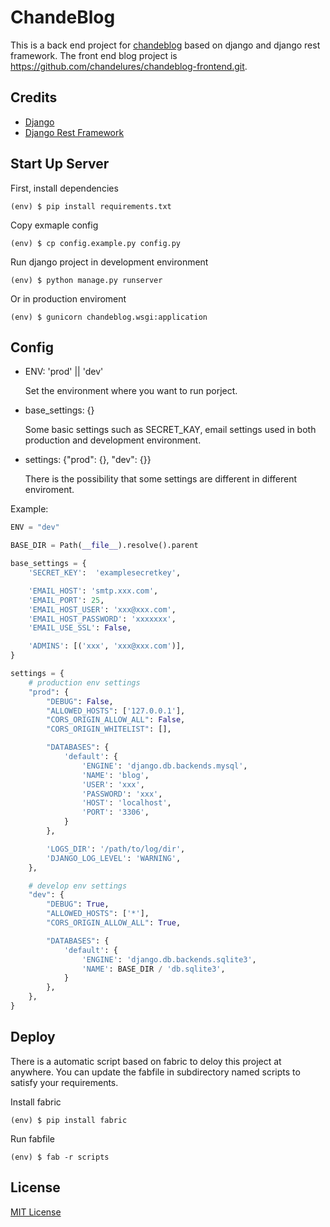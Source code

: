 # ChandeBlog

This is a back end project for [chandeblog](https://blog.chandelure.com/) based on django and django rest framework.
The front end blog project is https://github.com/chandelures/chandeblog-frontend.git.

## Credits

- [Django](https://github.com/django/django)
- [Django Rest Framework](https://github.com/encode/django-rest-framework)

## Start Up Server

First, install dependencies

```shell
(env) $ pip install requirements.txt
```

Copy exmaple config

```shell
(env) $ cp config.example.py config.py
```

Run django project in development environment

```shell
(env) $ python manage.py runserver
```

Or in production enviroment

```shell
(env) $ gunicorn chandeblog.wsgi:application
```

## Config

- ENV: 'prod' || 'dev'

  Set the environment where you want to run porject.

- base_settings: {}

  Some basic settings such as SECRET_KAY, email settings used in both production and development environment.

- settings: {"prod": {}, "dev": {}}

  There is the possibility that some settings are different in different enviroment.

Example:

```python
ENV = "dev"

BASE_DIR = Path(__file__).resolve().parent

base_settings = {
    'SECRET_KEY':  'examplesecretkey',

    'EMAIL_HOST': 'smtp.xxx.com',
    'EMAIL_PORT': 25,
    'EMAIL_HOST_USER': 'xxx@xxx.com',
    'EMAIL_HOST_PASSWORD': 'xxxxxxx',
    'EMAIL_USE_SSL': False,

    'ADMINS': [('xxx', 'xxx@xxx.com')],
}

settings = {
    # production env settings
    "prod": {
        "DEBUG": False,
        "ALLOWED_HOSTS": ['127.0.0.1'],
        "CORS_ORIGIN_ALLOW_ALL": False,
        "CORS_ORIGIN_WHITELIST": [],

        "DATABASES": {
            'default': {
                'ENGINE': 'django.db.backends.mysql',
                'NAME': 'blog',
                'USER': 'xxx',
                'PASSWORD': 'xxx',
                'HOST': 'localhost',
                'PORT': '3306',
            }
        },

        'LOGS_DIR': '/path/to/log/dir',
        'DJANGO_LOG_LEVEL': 'WARNING',
    },

    # develop env settings
    "dev": {
        "DEBUG": True,
        "ALLOWED_HOSTS": ['*'],
        "CORS_ORIGIN_ALLOW_ALL": True,

        "DATABASES": {
            'default': {
                'ENGINE': 'django.db.backends.sqlite3',
                'NAME': BASE_DIR / 'db.sqlite3',
            }
        },
    },
}

```

## Deploy

There is a automatic script based on fabric to deloy this project at anywhere. You can update the fabfile in subdirectory named scripts to satisfy your requirements.

Install fabric

```shell
(env) $ pip install fabric
```

Run fabfile

```shell
(env) $ fab -r scripts
```

## License

[MIT License](https://raw.githubusercontent.com/chandelures/chandeblog/dev/LICENSE)
